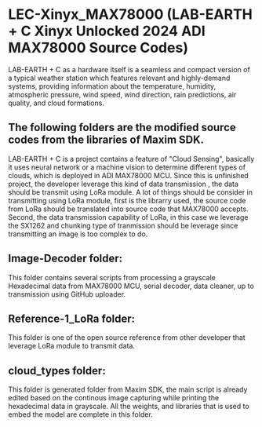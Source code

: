 # LEC-Xinyx_MAX78000 (LAB-EARTH + C Xinyx Unlocked 2024 ADI MAX78000 Source Codes) 
LAB-EARTH + C as a hardware itself is a seamless and compact version of a typical weather station which features relevant and highly-demand systems, providing information about the temperature, humidity, atmospheric pressure, wind speed, wind direction, rain predictions, air quality, and cloud formations.

## The following folders are the modified source codes from the libraries of Maxim SDK.
LAB-EARTH + C is a project contains a feature of "Cloud Sensing", basically it uses neural network or a machine vision to determine different types of clouds, which is deployed in ADI MAX78000 MCU. Since this is unfinished project, the developer leverage this kind of data transmission , the data should be transmit using LoRa module. A lot of things should be consider in transmitting using LoRa module, first is the librarry used, the source code from LoRa should be translated into source code that MAX78000 accepts. Second, the data transmission capability of LoRa, in this case we leverage the SX1262 and chunking type of tranmission should be leverage since transmitting an image is too complex to do.

## Image-Decoder folder:
This folder contains several scripts from processing a grayscale Hexadecimal data from MAX78000 MCU, serial decoder, data cleaner, up to transmission using GitHub uploader.

## Reference-1_LoRa folder:
This folder is one of the open source reference from other developer that leverage LoRa module to transmit data.

## cloud_types folder:
This folder is generated folder from Maxim SDK, the main script is already edited based on the continous image capturing while printing the hexadecimal data in grayscale. All the weights, and libraries that is used to embed the model are complete in this folder.


